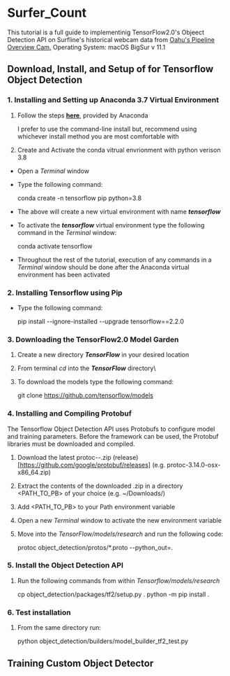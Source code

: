 # Surfer_Count

This tutorial is a full guide to implementinig TensorFlow2.0's Objeect Detection API on Surfline's historical webcam data from [Oahu's Pipeline Overview Cam.](https://www.surfline.com/surf-report/pipeline-overview/584204214e65fad6a7709cdf) Operating System: macOS BigSur v 11.1

## Download, Install, and Setup of for Tensorflow Object Detection 

### 1. Installing and Setting up Anaconda 3.7 Virtual Environment
1. Follow the steps [**here**](https://docs.anaconda.com/anaconda/install/mac-os/), provided by Anaconda

      I prefer to use the command-line install but, recommend using whichever install method you are most comfortable with

2. Create and Activate the conda vitrual envrionment with python verison 3.8
* Open a *Terminal* window
* Type the following command:

    conda create -n tensorflow pip python=3.8
    
* The above will create a new virtual environment with name ***tensorflow***
* To activate the ***tensorflow*** virtual environment type the following command in the *Terminal* window: 

    conda activate tensorflow
    
* Throughout the rest of the tutorial, execution of any commands in a *Terminal* window should be done after the Anaconda virtual environment has been activated

### 2. Installing Tensorflow using Pip
* Type the following command:

    pip install --ignore-installed --upgrade tensorflow==2.2.0
    
### 3. Downloading the TensorFlow2.0 Model Garden
1. Create a new directory ***TensorFlow*** in your desired location
2. From terminal *cd* into the ***TensorFlow*** directory\
3. To download the models type the following command:
    
    git clone https://github.com/tensorflow/models
    
### 4. Installing and Compiling Protobuf

The Tensorflow Object Detection API uses Protobufs to configure model and training parameters. Before the framework can be used, the Protobuf libraries must be downloaded and compiled.

1. Download the latest protoc-*-*.zip (release)[https://github.com/google/protobuf/releases] (e.g. protoc-3.14.0-osx-x86_64.zip)
2. Extract the contents of the downloaded .zip in a directory <PATH_TO_PB> of your choice (e.g. ~/Downloads/)
3. Add <PATH_TO_PB> to your Path environment variable
4. Open a new *Terminal* window to activate the new environment variable
5. Move into the *TensorFlow/models/research* and run the following code:

    protoc object_detection/protos/*.proto --python_out=.
    
### 5. Install the Object Detection API
1. Run the following commands from within *Tensorflow/models/research*

    cp object_detection/packages/tf2/setup.py .
    python -m pip install .
    
### 6. Test installation
1. From the same directory run:

    python object_detection/builders/model_builder_tf2_test.py
    
## Training Custom Object Detector



